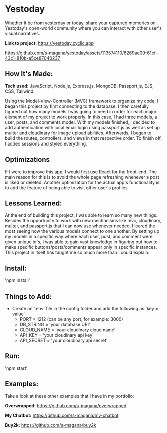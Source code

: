 # Yestoday
Whether it be from yesterday or today, share your captured memories on Yestoday's open-world community where you can interact with other user's visual narratives.

**Link to project:** https://yestoday.cyclic.app

https://github.com/s-magana/yestoday/assets/113574110/6269ae09-61ef-43c1-810b-a5ce87040237

## How It's Made:

**Tech used:** JavaScript, Node.js, Express.js, MongoDB, Passport.js, EJS, CSS, Tailwind

Using the Model-View-Controller (MVC) framework to organize my code, I began this project by first connecting to the database. I then carefully figured out how many models I was going to need in order for each major element of my project to work properly. In this case, I had three models, a user, posts, and comments model. With my models finished, I decided to add authentication with local email login using passport.js as well as set up multer and cloudinary for image upload abilities. Afterwards, I began to build the routes, controllers, and views in that respective order. To finish off, I added sessions and styled everything.

## Optimizations

If I were to improve this app, I would first use React for the front-end. The main reason for this is to avoid the whole page refreshing whenever a post is liked or deleted. Another optimization for the actual app's functionality is to add the feature of being able to visit other user's profiles.  

## Lessons Learned:

At the end of building this project, I was able to learn so many new things. Besides the opportunity to work with new mechanisms like mvc, cloudinary, multer, and passport.js that I can now use whenever needed, I leared the most seeing how the various models connect to one another. By setting up my models in a specific way where each user, post, and comment were given unique id's, I was able to gain vast knowledge in figuring out how to make specific buttons/posts/comments appear only in specific instances. This project in itself has taught me so much more than I could explain.

## Install:
'npm install'

## Things to Add:
- Create an '.env' file in the config folder and add the following as 'key = value'
    - PORT = 1212 (can be any port, for example: 3000)
    - DB_STRING = 'your database URI'
    - CLOUD_NAME = 'your cloudinary cloud name'
    - API_KEY = 'your cloudinary api key'
    - API_SECRET = 'your cloudinary api secret'

## Run:
'npm start'

## Examples:
Take a look at these other examples that I have in my portfolio:

**Overwrapped:** https://github.com/s-magana/overwrapped

**My Chatbot:** https://github.com/s-magana/my-chatbot

**Buy2k:** https://github.com/s-magana/buy2k
